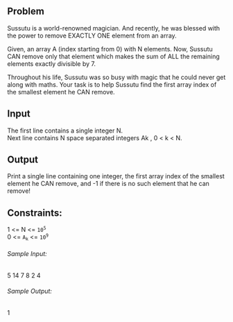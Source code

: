 ## Problem
Sussutu is a world-renowned magician. And recently, he was blessed with the power to remove EXACTLY ONE element from an array.<br/>

Given, an array A (index starting from 0) with N elements. Now, Sussutu CAN remove only that element which makes the sum of ALL the remaining elements exactly divisible by 7.<br/>

Throughout his life, Sussutu was so busy with magic that he could never get along with maths. Your task is to help Sussutu find the first array index of the smallest element he CAN remove.<br/>

## Input
The first line contains a single integer N.<br/>
Next line contains N space separated integers Ak , 0 < k < N.

## Output
Print a single line containing one integer, the first array index of the smallest element he CAN remove, and -1 if there is no such element that he can remove!

## Constraints:
1 <= N <= <code>10<sup>5</sup></code><br/>
0 <= <code>A<sub>k</sub></code> <= <code>10<sup>9</sup></code>

###### Sample Input:
5
14 7 8 2 4
###### Sample Output:
1